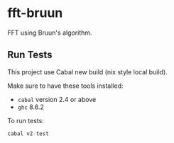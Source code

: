 # fft-bruun

FFT using Bruun's algorithm.

## Run Tests

This project use Cabal new build (nix style local build).

Make sure to have these tools installed:
- `cabal` version 2.4 or above
- `ghc` 8.6.2

To run tests:
```haskell
cabal v2-test
```
